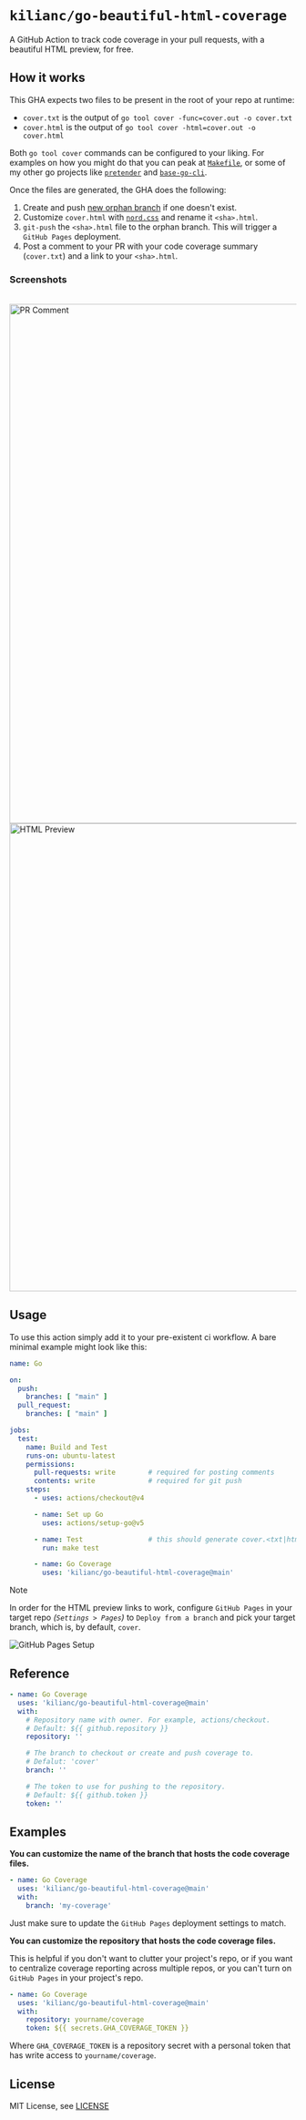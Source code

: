 <!-- markdownlint-disable MD041 MD033 -->
# `kilianc/go-beautiful-html-coverage`

A GitHub Action to track code coverage in your pull requests, with a beautiful HTML preview, for free.

## How it works

This GHA expects two files to be present in the root of your repo at runtime:

- `cover.txt` is the output of `go tool cover -func=cover.out -o cover.txt`
- `cover.html` is the output of `go tool cover -html=cover.out -o cover.html`

Both `go tool cover` commands can be configured to your liking. For examples on how you might do that you can peak at [`Makefile`](go-test-app/Makefile), or some of my other go projects like [`pretender`](https://github.com/kilianc/pretender/blob/main/Makefile#L44-L57) and [`base-go-cli`](https://github.com/kilianc/base-golang-cli/blob/main/Makefile#L76-L92).

Once the files are generated, the GHA does the following:

1. Create and push [new orphan branch](https://github.com/kilianc/go-beautiful-html-coverage/tree/cover) if one doesn't exist.
1. Customize `cover.html` with [`nord.css`](assets/nord.css) and rename it `<sha>.html`.
1. `git-push` the `<sha>.html` file to the orphan branch. This will trigger a `GitHub Pages` deployment.
1. Post a comment to your PR with your code coverage summary (`cover.txt`) and a link to your `<sha>.html`.

### Screenshots

<br>
<img width="912" alt="PR Comment" src="https://github.com/kilianc/go-beautiful-html-coverage/assets/385716/99b01c85-f573-44cb-b554-64e9495aa7d1">
<img width="822" alt="HTML Preview" src="https://github.com/kilianc/go-beautiful-html-coverage/assets/385716/bb4361f3-34db-4c9d-9970-794d3dded7b9">

## Usage

To use this action simply add it to your pre-existent ci workflow. A bare minimal example might look like this:

```yaml
name: Go

on:
  push:
    branches: [ "main" ]
  pull_request:
    branches: [ "main" ]

jobs:
  test:
    name: Build and Test
    runs-on: ubuntu-latest
    permissions:
      pull-requests: write        # required for posting comments
      contents: write             # required for git push
    steps:
      - uses: actions/checkout@v4

      - name: Set up Go
        uses: actions/setup-go@v5

      - name: Test                # this should generate cover.<txt|html>
        run: make test

      - name: Go Coverage
        uses: 'kilianc/go-beautiful-html-coverage@main'
```

> [!NOTE]
> In order for the HTML preview links to work, configure `GitHub Pages` in your target repo *(`Settings > Pages`)* to `Deploy from a branch` and pick your target branch, which is, by default, `cover`.
>
> ![GitHub Pages Setup](https://github.com/kilianc/go-beautiful-html-coverage/assets/385716/a14f4df6-6263-4ae3-8685-e7901a1dbbe2)

## Reference

```yaml
- name: Go Coverage
  uses: 'kilianc/go-beautiful-html-coverage@main'
  with:
    # Repository name with owner. For example, actions/checkout.
    # Default: ${{ github.repository }}
    repository: ''

    # The branch to checkout or create and push coverage to.
    # Defalut: 'cover'
    branch: ''

    # The token to use for pushing to the repository.
    # Default: ${{ github.token }}
    token: ''
```

## Examples

**You can customize the name of the branch that hosts the code coverage files.**

```yaml
- name: Go Coverage
  uses: 'kilianc/go-beautiful-html-coverage@main'
  with:
    branch: 'my-coverage'
```

Just make sure to update the `GitHub Pages` deployment settings to match.

**You can customize the repository that hosts the code coverage files.**

This is helpful if you don't want to clutter your project's repo, or if you want to centralize coverage reporting across multiple repos, or you can't turn on `GitHub Pages` in your project's repo.

```yaml
- name: Go Coverage
  uses: 'kilianc/go-beautiful-html-coverage@main'
  with:
    repository: yourname/coverage
    token: ${{ secrets.GHA_COVERAGE_TOKEN }}
```

Where `GHA_COVERAGE_TOKEN` is a repository secret with a personal token that has write access to `yourname/coverage`.

## License

MIT License, see [LICENSE](./LICENSE.md)
